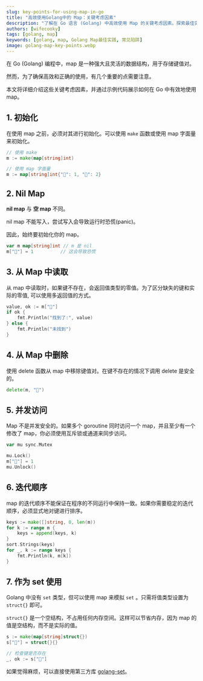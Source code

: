 ```yaml
---
slug: key-points-for-using-map-in-go
title: "高效使用Golang中的 Map：关键考虑因素"
description: "了解在 Go 语言 (Golang) 中高效使用 Map 的关键考虑因素。探索最佳实践、性能优化技巧以及常见陷阱，帮助开发人员充分利用 Map 数据结构，提升程序运行效率。"
authors: [wifecooky]
tags: [golang, map]
keywords: [golang, map, Golang Map最佳实践, 常见陷阱]
image: golang-map-key-points.webp
---
```


在 Go (Golang) 编程中，map 是一种强大且灵活的数据结构，用于存储键值对。

然而，为了确保高效和正确的使用，有几个重要的点需要注意。

本文将详细介绍这些关键考虑因素，并通过示例代码展示如何在 Go 中有效地使用 map。

## 1. 初始化

在使用 map 之前，必须对其进行初始化。可以使用 `make` 函数或使用 map 字面量来初始化。

```go
// 使用 make
m := make(map[string]int)

// 使用 map 字面量
m := map[string]int{"🍎": 1, "🍌": 2}
```

## 2. Nil Map

**nil map** 与 **空 map** 不同。

nil map 不能写入，尝试写入会导致运行时恐慌(panic)。

因此，始终要初始化你的 map。

```go
var m map[string]int // m 是 nil
m["🍎"] = 1          // 这会导致恐慌
```

## 3. 从 Map 中读取

从 map 中读取时，如果键不存在，会返回值类型的零值。为了区分缺失的键和实际的零值, 可以使用多返回值的方式。

```go
value, ok := m["🍊"]
if ok {
    fmt.Println("找到了:", value)
} else {
    fmt.Println("未找到")
}
```

## 4. 从 Map 中删除

使用 delete 函数从 map 中移除键值对。在键不存在的情况下调用 delete 是安全的。

```go
delete(m, "🍎")
```

## 5. 并发访问

Map 不是并发安全的。如果多个 goroutine 同时访问一个 map，并且至少有一个修改了 map，你必须使用互斥锁或通道来同步访问。

```go
var mu sync.Mutex

mu.Lock()
m["🍎"] = 1
mu.Unlock()
```

## 6. 迭代顺序

map 的迭代顺序不能保证在程序的不同运行中保持一致。如果你需要稳定的迭代顺序，必须显式地对键进行排序。

```go
keys := make([]string, 0, len(m))
for k := range m {
    keys = append(keys, k)
}
sort.Strings(keys)
for _, k := range keys {
    fmt.Println(k, m[k])
}
```

## 7. 作为 set 使用

Golang 中没有 `set` 类型，但可以使用 map 来模拟 `set` 。只需将值类型设置为 `struct{}` 即可。

`struct{}` 是一个空结构，不占用任何内存空间。这样可以节省内存，因为 map 的值是空结构，而不是实际的值。

```go
s := make(map[string]struct{})
s["🍎"] = struct{}{}

// 检查键是否存在
_, ok := s["🍎"]
```

如果觉得麻烦，可以直接使用第三方库 [golang-set](https://github.com/deckarep/golang-set)。
